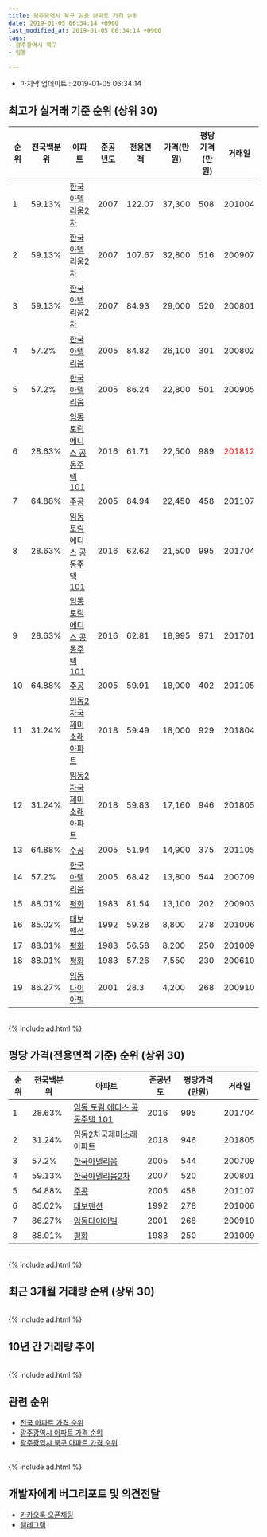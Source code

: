 ```yaml
---
title: 광주광역시 북구 임동 아파트 가격 순위
date: 2019-01-05 06:34:14 +0900
last_modified_at: 2019-01-05 06:34:14 +0900
tags:
- 광주광역시 북구
- 임동

---
```


* 마지막 업데이트 : 2019-01-05 06:34:14

## 최고가 실거래 기준 순위 (상위 30)


|순위|전국백분위|아파트|준공년도|전용면적|가격(만원)|평당가격(만원)|거래일|
|---|---|---|---|---|---|---|---|
|1|59.13%|[한국아델리움2차](https://search.naver.com/search.naver?query=%EA%B4%91%EC%A3%BC%EA%B4%91%EC%97%AD%EC%8B%9C+%EB%B6%81%EA%B5%AC+%EC%9E%84%EB%8F%99+%ED%95%9C%EA%B5%AD%EC%95%84%EB%8D%B8%EB%A6%AC%EC%9B%802%EC%B0%A8)|2007|122.07|37,300|508|201004|
|2|59.13%|[한국아델리움2차](https://search.naver.com/search.naver?query=%EA%B4%91%EC%A3%BC%EA%B4%91%EC%97%AD%EC%8B%9C+%EB%B6%81%EA%B5%AC+%EC%9E%84%EB%8F%99+%ED%95%9C%EA%B5%AD%EC%95%84%EB%8D%B8%EB%A6%AC%EC%9B%802%EC%B0%A8)|2007|107.67|32,800|516|200907|
|3|59.13%|[한국아델리움2차](https://search.naver.com/search.naver?query=%EA%B4%91%EC%A3%BC%EA%B4%91%EC%97%AD%EC%8B%9C+%EB%B6%81%EA%B5%AC+%EC%9E%84%EB%8F%99+%ED%95%9C%EA%B5%AD%EC%95%84%EB%8D%B8%EB%A6%AC%EC%9B%802%EC%B0%A8)|2007|84.93|29,000|520|200801|
|4|57.2%|[한국아델리움](https://search.naver.com/search.naver?query=%EA%B4%91%EC%A3%BC%EA%B4%91%EC%97%AD%EC%8B%9C+%EB%B6%81%EA%B5%AC+%EC%9E%84%EB%8F%99+%ED%95%9C%EA%B5%AD%EC%95%84%EB%8D%B8%EB%A6%AC%EC%9B%80)|2005|84.82|26,100|301|200802|
|5|57.2%|[한국아델리움](https://search.naver.com/search.naver?query=%EA%B4%91%EC%A3%BC%EA%B4%91%EC%97%AD%EC%8B%9C+%EB%B6%81%EA%B5%AC+%EC%9E%84%EB%8F%99+%ED%95%9C%EA%B5%AD%EC%95%84%EB%8D%B8%EB%A6%AC%EC%9B%80)|2005|86.24|22,800|501|200905|
|6|28.63%|[임동 토림 에디스 공동주택 101](https://search.naver.com/search.naver?query=%EA%B4%91%EC%A3%BC%EA%B4%91%EC%97%AD%EC%8B%9C+%EB%B6%81%EA%B5%AC+%EC%9E%84%EB%8F%99+%EC%9E%84%EB%8F%99+%ED%86%A0%EB%A6%BC+%EC%97%90%EB%94%94%EC%8A%A4+%EA%B3%B5%EB%8F%99%EC%A3%BC%ED%83%9D+101)|2016|61.71|22,500|989|<span style="color:red">201812</span>|
|7|64.88%|[주공](https://search.naver.com/search.naver?query=%EA%B4%91%EC%A3%BC%EA%B4%91%EC%97%AD%EC%8B%9C+%EB%B6%81%EA%B5%AC+%EC%9E%84%EB%8F%99+%EC%A3%BC%EA%B3%B5)|2005|84.94|22,450|458|201107|
|8|28.63%|[임동 토림 에디스 공동주택 101](https://search.naver.com/search.naver?query=%EA%B4%91%EC%A3%BC%EA%B4%91%EC%97%AD%EC%8B%9C+%EB%B6%81%EA%B5%AC+%EC%9E%84%EB%8F%99+%EC%9E%84%EB%8F%99+%ED%86%A0%EB%A6%BC+%EC%97%90%EB%94%94%EC%8A%A4+%EA%B3%B5%EB%8F%99%EC%A3%BC%ED%83%9D+101)|2016|62.62|21,500|995|201704|
|9|28.63%|[임동 토림 에디스 공동주택 101](https://search.naver.com/search.naver?query=%EA%B4%91%EC%A3%BC%EA%B4%91%EC%97%AD%EC%8B%9C+%EB%B6%81%EA%B5%AC+%EC%9E%84%EB%8F%99+%EC%9E%84%EB%8F%99+%ED%86%A0%EB%A6%BC+%EC%97%90%EB%94%94%EC%8A%A4+%EA%B3%B5%EB%8F%99%EC%A3%BC%ED%83%9D+101)|2016|62.81|18,995|971|201701|
|10|64.88%|[주공](https://search.naver.com/search.naver?query=%EA%B4%91%EC%A3%BC%EA%B4%91%EC%97%AD%EC%8B%9C+%EB%B6%81%EA%B5%AC+%EC%9E%84%EB%8F%99+%EC%A3%BC%EA%B3%B5)|2005|59.91|18,000|402|201105|
|11|31.24%|[임동2차국제미소래아파트](https://search.naver.com/search.naver?query=%EA%B4%91%EC%A3%BC%EA%B4%91%EC%97%AD%EC%8B%9C+%EB%B6%81%EA%B5%AC+%EC%9E%84%EB%8F%99+%EC%9E%84%EB%8F%992%EC%B0%A8%EA%B5%AD%EC%A0%9C%EB%AF%B8%EC%86%8C%EB%9E%98%EC%95%84%ED%8C%8C%ED%8A%B8)|2018|59.49|18,000|929|201804|
|12|31.24%|[임동2차국제미소래아파트](https://search.naver.com/search.naver?query=%EA%B4%91%EC%A3%BC%EA%B4%91%EC%97%AD%EC%8B%9C+%EB%B6%81%EA%B5%AC+%EC%9E%84%EB%8F%99+%EC%9E%84%EB%8F%992%EC%B0%A8%EA%B5%AD%EC%A0%9C%EB%AF%B8%EC%86%8C%EB%9E%98%EC%95%84%ED%8C%8C%ED%8A%B8)|2018|59.83|17,160|946|201805|
|13|64.88%|[주공](https://search.naver.com/search.naver?query=%EA%B4%91%EC%A3%BC%EA%B4%91%EC%97%AD%EC%8B%9C+%EB%B6%81%EA%B5%AC+%EC%9E%84%EB%8F%99+%EC%A3%BC%EA%B3%B5)|2005|51.94|14,900|375|201105|
|14|57.2%|[한국아델리움](https://search.naver.com/search.naver?query=%EA%B4%91%EC%A3%BC%EA%B4%91%EC%97%AD%EC%8B%9C+%EB%B6%81%EA%B5%AC+%EC%9E%84%EB%8F%99+%ED%95%9C%EA%B5%AD%EC%95%84%EB%8D%B8%EB%A6%AC%EC%9B%80)|2005|68.42|13,800|544|200709|
|15|88.01%|[평화](https://search.naver.com/search.naver?query=%EA%B4%91%EC%A3%BC%EA%B4%91%EC%97%AD%EC%8B%9C+%EB%B6%81%EA%B5%AC+%EC%9E%84%EB%8F%99+%ED%8F%89%ED%99%94)|1983|81.54|13,100|202|200903|
|16|85.02%|[대보맨션](https://search.naver.com/search.naver?query=%EA%B4%91%EC%A3%BC%EA%B4%91%EC%97%AD%EC%8B%9C+%EB%B6%81%EA%B5%AC+%EC%9E%84%EB%8F%99+%EB%8C%80%EB%B3%B4%EB%A7%A8%EC%85%98)|1992|59.28|8,800|278|201006|
|17|88.01%|[평화](https://search.naver.com/search.naver?query=%EA%B4%91%EC%A3%BC%EA%B4%91%EC%97%AD%EC%8B%9C+%EB%B6%81%EA%B5%AC+%EC%9E%84%EB%8F%99+%ED%8F%89%ED%99%94)|1983|56.58|8,200|250|201009|
|18|88.01%|[평화](https://search.naver.com/search.naver?query=%EA%B4%91%EC%A3%BC%EA%B4%91%EC%97%AD%EC%8B%9C+%EB%B6%81%EA%B5%AC+%EC%9E%84%EB%8F%99+%ED%8F%89%ED%99%94)|1983|57.26|7,550|230|200610|
|19|86.27%|[임동다이아빌](https://search.naver.com/search.naver?query=%EA%B4%91%EC%A3%BC%EA%B4%91%EC%97%AD%EC%8B%9C+%EB%B6%81%EA%B5%AC+%EC%9E%84%EB%8F%99+%EC%9E%84%EB%8F%99%EB%8B%A4%EC%9D%B4%EC%95%84%EB%B9%8C)|2001|28.3|4,200|268|200910|


<br>
{% include ad.html %}
<br>

## 평당 가격(전용면적 기준) 순위 (상위 30)


|순위|전국백분위|아파트|준공년도|평당가격(만원)|거래일|
|---|---|---|---|---|---|
|1|28.63%|[임동 토림 에디스 공동주택 101](https://search.naver.com/search.naver?query=%EA%B4%91%EC%A3%BC%EA%B4%91%EC%97%AD%EC%8B%9C+%EB%B6%81%EA%B5%AC+%EC%9E%84%EB%8F%99+%EC%9E%84%EB%8F%99+%ED%86%A0%EB%A6%BC+%EC%97%90%EB%94%94%EC%8A%A4+%EA%B3%B5%EB%8F%99%EC%A3%BC%ED%83%9D+101)|2016|995|201704|
|2|31.24%|[임동2차국제미소래아파트](https://search.naver.com/search.naver?query=%EA%B4%91%EC%A3%BC%EA%B4%91%EC%97%AD%EC%8B%9C+%EB%B6%81%EA%B5%AC+%EC%9E%84%EB%8F%99+%EC%9E%84%EB%8F%992%EC%B0%A8%EA%B5%AD%EC%A0%9C%EB%AF%B8%EC%86%8C%EB%9E%98%EC%95%84%ED%8C%8C%ED%8A%B8)|2018|946|201805|
|3|57.2%|[한국아델리움](https://search.naver.com/search.naver?query=%EA%B4%91%EC%A3%BC%EA%B4%91%EC%97%AD%EC%8B%9C+%EB%B6%81%EA%B5%AC+%EC%9E%84%EB%8F%99+%ED%95%9C%EA%B5%AD%EC%95%84%EB%8D%B8%EB%A6%AC%EC%9B%80)|2005|544|200709|
|4|59.13%|[한국아델리움2차](https://search.naver.com/search.naver?query=%EA%B4%91%EC%A3%BC%EA%B4%91%EC%97%AD%EC%8B%9C+%EB%B6%81%EA%B5%AC+%EC%9E%84%EB%8F%99+%ED%95%9C%EA%B5%AD%EC%95%84%EB%8D%B8%EB%A6%AC%EC%9B%802%EC%B0%A8)|2007|520|200801|
|5|64.88%|[주공](https://search.naver.com/search.naver?query=%EA%B4%91%EC%A3%BC%EA%B4%91%EC%97%AD%EC%8B%9C+%EB%B6%81%EA%B5%AC+%EC%9E%84%EB%8F%99+%EC%A3%BC%EA%B3%B5)|2005|458|201107|
|6|85.02%|[대보맨션](https://search.naver.com/search.naver?query=%EA%B4%91%EC%A3%BC%EA%B4%91%EC%97%AD%EC%8B%9C+%EB%B6%81%EA%B5%AC+%EC%9E%84%EB%8F%99+%EB%8C%80%EB%B3%B4%EB%A7%A8%EC%85%98)|1992|278|201006|
|7|86.27%|[임동다이아빌](https://search.naver.com/search.naver?query=%EA%B4%91%EC%A3%BC%EA%B4%91%EC%97%AD%EC%8B%9C+%EB%B6%81%EA%B5%AC+%EC%9E%84%EB%8F%99+%EC%9E%84%EB%8F%99%EB%8B%A4%EC%9D%B4%EC%95%84%EB%B9%8C)|2001|268|200910|
|8|88.01%|[평화](https://search.naver.com/search.naver?query=%EA%B4%91%EC%A3%BC%EA%B4%91%EC%97%AD%EC%8B%9C+%EB%B6%81%EA%B5%AC+%EC%9E%84%EB%8F%99+%ED%8F%89%ED%99%94)|1983|250|201009|


<br>
{% include ad.html %}
<br>

## 최근 3개월 거래량 순위 (상위 30)


<div style="width:100%;">
    <canvas id="deal_count_ranking" height="250"></canvas>
</div>


<script>
new Chart(document.getElementById("deal_count_ranking"), {
    type: 'horizontalBar',
    data: {
        labels: ['임동 토림 에디스 공동주택 101', '주공', '한국아델리움2차', '평화', '한국아델리움', '임동2차국제미소래아파트'],
        datasets: [{
            label: '실거래 수',
            data: [4, 3, 3, 2, 1, 1],
            borderColor: "rgba(255, 0, 128, 1)",
            backgroundColor: "rgba(255, 0, 128, 0.5)",
            fill: false,
        }]
    },
    options: {
        responsive: true,
        title: {
            display: true,
            text: '최근 3개월 거래량 순위'
        },
        tooltips: {
            mode: 'index',
            intersect: false,
            callbacks: {
                title: function(tooltipItems, data) {
                    return "실거래 수:";
                },
                label: function(tooltipItem, data) {
                    return data.labels[tooltipItem.index] + ": " + tooltipItem.xLabel;
                }
            }
        },
        hover: {
            mode: 'nearest',
            intersect: true
        },
        scales: {
            xAxes: [{
                display: true,
                scaleLabel: {
                    display: true,
                    labelString: '실거래 수'
                },
                ticks: {
                    suggestedMin: 0,
                }
            }],
            yAxes: [{
                display: true,
                ticks: {
                    autoSkip: false,
                    callback: function(value, index, values) {
                        if (value.length > 15)
                            return value.substr(0, 13) + "...";
                        else
                            return value;
                    }
                },
                scaleLabel: {
                    display: false,
                }
            }]
        }
    }
});

</script>


<br>
{% include ad.html %}
<br>

## 10년 간 거래량 추이


<div style="width:100%;">
    <canvas id="deal_progress" height="250"></canvas>
</div>

<script>
new Chart(document.getElementById("deal_progress"), {
    type: 'line',
    data: {
        labels: ['200901','200902','200903','200904','200905','200906','200907','200908','200909','200910','200911','200912','201001','201002','201003','201004','201005','201006','201007','201008','201009','201010','201011','201012','201101','201102','201103','201104','201105','201106','201107','201108','201109','201110','201111','201112','201201','201202','201203','201204','201205','201206','201207','201208','201209','201210','201211','201212','201301','201302','201303','201304','201305','201306','201307','201308','201309','201310','201311','201312','201401','201402','201403','201404','201405','201406','201407','201408','201409','201410','201411','201412','201501','201502','201503','201504','201505','201506','201507','201508','201509','201510','201511','201512','201601','201602','201603','201604','201605','201606','201607','201608','201609','201610','201611','201612','201701','201702','201703','201704','201705','201706','201707','201708','201709','201710','201711','201712','201801','201802','201803','201804','201805','201806','201807','201808','201809','201810','201811','201812','201901'],
        datasets: [{
            label: '실거래 수',
            pointRadius: 1,
            data: [10, 18, 10, 5, 12, 6, 6, 13, 9, 7, 4, 10, 8, 4, 20, 8, 6, 4, 13, 6, 9, 12, 8, 4, 5, 8, 14, 23, 15, 11, 14, 14, 7, 14, 9, 11, 10, 6, 11, 9, 9, 22, 12, 7, 11, 13, 10, 8, 8, 9, 17, 18, 5, 13, 9, 7, 11, 18, 10, 7, 11, 10, 19, 10, 11, 12, 12, 16, 16, 13, 11, 12, 17, 8, 13, 11, 8, 12, 6, 9, 7, 7, 3, 3, 3, 9, 4, 7, 2, 7, 8, 8, 9, 11, 8, 7, 18, 5, 9, 8, 14, 11, 6, 6, 10, 10, 9, 10, 3, 10, 9, 4, 13, 10, 9, 9, 7, 13, 8, 6, 0],
            borderColor: "rgba(255, 201, 14, 1)",
            backgroundColor: "rgba(255, 201, 14, 0.5)",
            fill: true,
        }]
    },
    options: {
        responsive: true,
        title: {
            display: true,
            text: '10년간 거래량 추이'
        },
        tooltips: {
            mode: 'index',
            intersect: false,
        },
        hover: {
            mode: 'nearest',
            intersect: true
        },
        scales: {
            xAxes: [{
                display: true,
                scaleLabel: {
                    display: true,
                    labelString: '년/월'
                }
            }],
            yAxes: [{
                display: true,
                ticks: {
                    suggestedMin: 0,
                },
                scaleLabel: {
                    display: true,
                    labelString: '실거래 수'
                }
            }]
        }
    }
});

</script>


<br>
{% include ad.html %}
<br>

## 관련 순위

- [전국 아파트 가격 순위](https://inasie.github.io/apt-ranking/전국)
- [광주광역시 아파트 가격 순위](https://inasie.github.io/apt-ranking/광주광역시)
- [광주광역시 북구 아파트 가격 순위](https://inasie.github.io/apt-ranking/광주광역시-북구)


<br>
{% include ad.html %}
<br>

## 개발자에게 버그리포트 및 의견전달

- [카카오톡 오픈채팅](https://open.kakao.com/o/gLJUAP4)
- [텔레그램](https://t.me/inasie)

